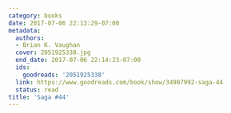 ```yaml
---
category: books
date: 2017-07-06 22:13:29-07:00
metadata:
  authors:
  - Brian K. Vaughan
  cover: 2051925338.jpg
  end_date: 2017-07-06 22:14:23-07:00
  ids:
    goodreads: '2051925338'
  link: https://www.goodreads.com/book/show/34907992-saga-44
  status: read
title: 'Saga #44'
---
```

